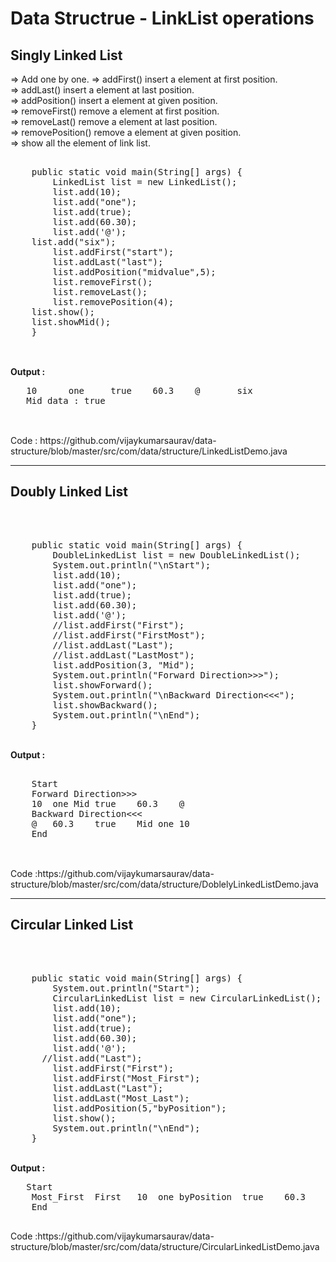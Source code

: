 <h1>Data Structrue - LinkList operations</h1>
<h2>Singly Linked List</h2>
<p>=&gt; Add one by one. =&gt; addFirst() insert a element at first position. <br /> =&gt; addLast() insert a element at last position. <br /> =&gt; addPosition() insert a element at given position. <br /> =&gt; removeFirst() remove a element at first position. <br /> =&gt; removeLast() remove a element at last position. <br /> =&gt; removePosition() remove a element at given position. <br /> =&gt; show all the element of link list. <br /> </p>
<pre>   
	public static void main(String[] args) {
        LinkedList list = new LinkedList();
        list.add(10);
        list.add("one");
        list.add(true);
        list.add(60.30);
        list.add('@');
	list.add("six");
        list.addFirst("start");
        list.addLast("last");
        list.addPosition("midvalue",5);
        list.removeFirst();
        list.removeLast();
        list.removePosition(4);
	list.show();
	list.showMid();
    }
	</pre>
<p><br /> <strong>Output : </strong> </p>
<pre>   10      one     true    60.3    @       six 
   Mid data : true
	</pre>
<p><br /> Code : https://github.com/vijaykumarsaurav/data-structure/blob/master/src/com/data/structure/LinkedListDemo.java</p>
<hr />
<h2>Doubly Linked List</h2>
<p>&nbsp;</p>
<pre>	
	public static void main(String[] args) {
		DoubleLinkedList list = new DoubleLinkedList();
		System.out.println("\nStart");
		list.add(10);
		list.add("one");
		list.add(true);
		list.add(60.30);
		list.add('@');
		//list.addFirst("First");
		//list.addFirst("FirstMost");
		//list.addLast("Last");
		//list.addLast("LastMost");
		list.addPosition(3, "Mid");
		System.out.println("Forward Direction>>>");
		list.showForward();
		System.out.println("\nBackward Direction<<<");
		list.showBackward();
		System.out.println("\nEnd");
	}
</pre>	
<p><br /> <strong>Output : </strong> </p>
<pre>	
	Start
	Forward Direction>>>
	10	one	Mid	true	60.3	@	
	Backward Direction<<<
	@	60.3	true	Mid	one	10	
	End

</pre>
<p><br /> Code :https://github.com/vijaykumarsaurav/data-structure/blob/master/src/com/data/structure/DoblelyLinkedListDemo.java </p>
<hr />
<h2>Circular Linked List</h2>
<p>&nbsp;</p>
<pre>	
	public static void main(String[] args) {
        System.out.println("Start");
        CircularLinkedList list = new CircularLinkedList();
        list.add(10);
        list.add("one");
        list.add(true);
        list.add(60.30);
        list.add('@');
      //list.add("Last");
        list.addFirst("First");
        list.addFirst("Most_First");
        list.addLast("Last");
        list.addLast("Most_Last");
        list.addPosition(5,"byPosition");
        list.show();
        System.out.println("\nEnd");
    }
</pre>
<p><br /> <strong>Output : </strong> </p>
<pre>	Start 
	Most_First	First	10	one	byPosition	true	60.3	@	Last	Most_Last	  
	End 
	</pre>
<p>Code :https://github.com/vijaykumarsaurav/data-structure/blob/master/src/com/data/structure/CircularLinkedListDemo.java</p>
